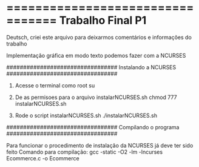 =================================
        Trabalho Final P1
=================================

Deutsch, criei este arquivo para deixarmos comentários e informações do trabalho

Implementação gráfica em modo texto podemos fazer com a NCURSES

#################################
      Instalando a NCURSES
#################################

1) Acesse o terminal como root
su

2) De as permisoes para o arquivo instalarNCURSES.sh
chmod 777 instalarNCURSES.sh

3) Rode o script instalarNCURSES.sh
./instalarNCURSES.sh

#################################
      Compilando o programa
#################################

Para funcionar o procedimento de instalação da NCURSES já deve ter sido feito
Comando para compilação: gcc -static -O2 -lm -lncurses Ecommerce.c -o Ecommerce
